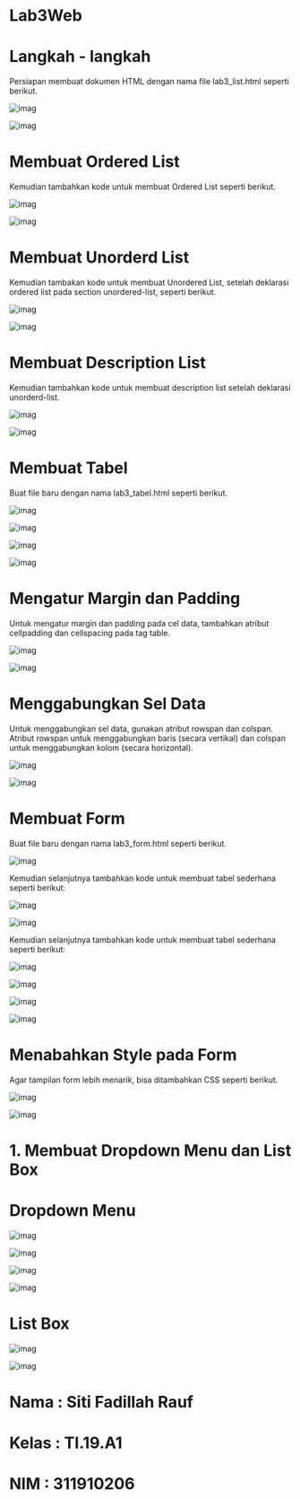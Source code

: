 # Lab3Web
# Langkah - langkah
Persiapan membuat dokumen HTML dengan nama file lab3_list.html seperti berikut.

![imag](https://github.com/fdlhrauf/Lab3Web/blob/main/images/1.JPG)

![imag](https://github.com/fdlhrauf/Lab3Web/blob/main/images/1,1.JPG)

# Membuat Ordered List
Kemudian tambahkan kode untuk membuat Ordered List seperti berikut.

![imag](https://github.com/fdlhrauf/Lab3Web/blob/main/images/2.JPG)

![imag](https://github.com/fdlhrauf/Lab3Web/blob/main/images/2,2.JPG)

# Membuat Unorderd List
Kemudian tambakan kode untuk membuat Unordered List, setelah deklarasi ordered list pada
section unordered-list, seperti berikut.

![imag](https://github.com/fdlhrauf/Lab3Web/blob/main/images/3.JPG)

![imag](https://github.com/fdlhrauf/Lab3Web/blob/main/images/3,3.JPG)

# Membuat Description List
Kemudian tambahkan kode untuk membuat description list setelah deklarasi unorderd-list.

![imag](https://github.com/fdlhrauf/Lab3Web/blob/main/images/4.JPG)

![imag](https://github.com/fdlhrauf/Lab3Web/blob/main/images/4,4.JPG)

# Membuat Tabel
Buat file baru dengan nama lab3_tabel.html seperti berikut.

![imag](https://github.com/fdlhrauf/Lab3Web/blob/main/images/file%20baru.JPG)

![imag](https://github.com/fdlhrauf/Lab3Web/blob/main/images/5.JPG)

![imag](https://github.com/fdlhrauf/Lab3Web/blob/main/images/55.JPG)

![imag](https://github.com/fdlhrauf/Lab3Web/blob/main/images/5,5.JPG)

# Mengatur Margin dan Padding
Untuk mengatur margin dan padding pada cel data, tambahkan atribut cellpadding dan
cellspacing pada tag table.

![imag](https://github.com/fdlhrauf/Lab3Web/blob/main/images/padding.JPG)

![imag](https://github.com/fdlhrauf/Lab3Web/blob/main/images/5,5.JPG)

# Menggabungkan Sel Data
Untuk menggabungkan sel data, gunakan atribut rowspan dan colspan. Atribut rowspan untuk
menggabungkan baris (secara vertikal) dan colspan untuk menggabungkan kolom (secara
horizontal).

![imag](https://github.com/fdlhrauf/Lab3Web/blob/main/images/6.JPG)

![imag](https://github.com/fdlhrauf/Lab3Web/blob/main/images/6,6.JPG)

# Membuat Form
Buat file baru dengan nama lab3_form.html seperti berikut.

![imag](https://github.com/fdlhrauf/Lab3Web/blob/main/images/filebaru2.JPG)

Kemudian selanjutnya tambahkan kode untuk membuat tabel sederhana seperti berikut:

![imag](https://github.com/fdlhrauf/Lab3Web/blob/main/images/7.JPG)

![imag](https://github.com/fdlhrauf/Lab3Web/blob/main/images/7,7.JPG)

Kemudian selanjutnya tambahkan kode untuk membuat tabel sederhana seperti berikut:

![imag](https://github.com/fdlhrauf/Lab3Web/blob/main/images/8.JPG)

![imag](https://github.com/fdlhrauf/Lab3Web/blob/main/images/8,8.JPG)

![imag](https://github.com/fdlhrauf/Lab3Web/blob/main/images/9.JPG)

![imag](https://github.com/fdlhrauf/Lab3Web/blob/main/images/9,9.JPG)

# Menabahkan Style pada Form
Agar tampilan form lebih menarik, bisa ditambahkan CSS seperti berikut.

![imag](https://github.com/fdlhrauf/Lab3Web/blob/main/images/10.JPG)

![imag](https://github.com/fdlhrauf/Lab3Web/blob/main/images/10,10.JPG)

# 1. Membuat Dropdown Menu dan List Box
# Dropdown Menu

![imag](https://github.com/fdlhrauf/Lab3Web/blob/main/soal%201.JPG)

![imag](https://github.com/fdlhrauf/Lab3Web/blob/main/soal%202.JPG)

![imag](https://github.com/fdlhrauf/Lab3Web/blob/main/soal3%203.JPG)

![imag](https://github.com/fdlhrauf/Lab3Web/blob/main/soal4%204.JPG)

# List Box

![imag](https://github.com/fdlhrauf/Lab3Web/blob/main/soal5%205.JPG)

![imag](https://github.com/fdlhrauf/Lab3Web/blob/main/soal6%206.JPG)

# Nama : Siti Fadillah Rauf
# Kelas : TI.19.A1
# NIM : 311910206
